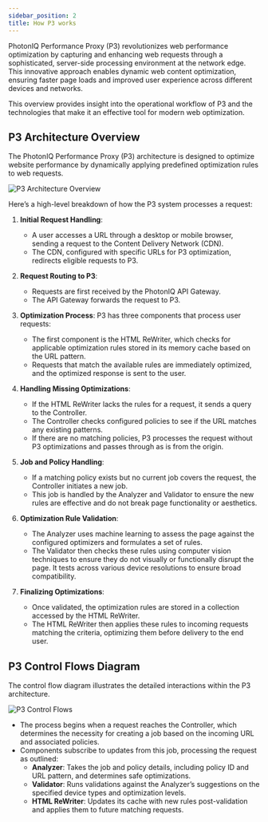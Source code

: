 ```yaml
---
sidebar_position: 2
title: How P3 works
---
```


PhotonIQ Performance Proxy (P3) revolutionizes web performance optimization by capturing and enhancing web requests through a sophisticated, server-side processing environment at the network edge. This innovative approach enables dynamic web content optimization, ensuring faster page loads and improved user experience across different devices and networks.

This overview provides insight into the operational workflow of P3 and the technologies that make it an effective tool for modern web optimization.

## P3 Architecture Overview

The PhotonIQ Performance Proxy (P3) architecture is designed to optimize website performance by dynamically applying predefined optimization rules to web requests.

![P3 Architecture Overview](/img/photoniq/p3/p3-architecture-overview.png)

Here’s a high-level breakdown of how the P3 system processes a request:

1. **Initial Request Handling**:
   - A user accesses a URL through a desktop or mobile browser, sending a request to the Content Delivery Network (CDN).
   - The CDN, configured with specific URLs for P3 optimization, redirects eligible requests to P3.

2. **Request Routing to P3**:
   - Requests are first received by the PhotonIQ API Gateway.
   - The API Gateway forwards the request to P3.

3. **Optimization Process**:
P3 has three components that process user requests:
   - The first component is the HTML ReWriter, which checks for applicable optimization rules stored in its memory cache based on the URL pattern.
   	- Requests that match the available rules are immediately optimized, and the optimized response is sent to the user.

4. **Handling Missing Optimizations**:
   - If the HTML ReWriter lacks the rules for a request, it sends a query to the Controller.
   	- The Controller checks configured policies to see if the URL matches any existing patterns.
   	- If there are no matching policies, P3 processes the request without P3 optimizations and passes through as is from the origin.

5. **Job and Policy Handling**:
   - If a matching policy exists but no current job covers the request, the Controller initiates a new job.
   - This job is handled by the Analyzer and Validator to ensure the new rules are effective and do not break page functionality or aesthetics.

6. **Optimization Rule Validation**:
   - The Analyzer uses machine learning to assess the page against the configured optimizers and formulates a set of rules.
   - The Validator then checks these rules using computer vision techniques to ensure they do not visually or functionally disrupt the page. It tests across various device resolutions to ensure broad compatibility.

7. **Finalizing Optimizations**:
   - Once validated, the optimization rules are stored in a collection accessed by the HTML ReWriter.
   - The HTML ReWriter then applies these rules to incoming requests matching the criteria, optimizing them before delivery to the end user.

## P3 Control Flows Diagram

The control flow diagram illustrates the detailed interactions within the P3 architecture.

![P3 Control Flows](/img/photoniq/p3/p3-control-flows.png)

- The process begins when a request reaches the Controller, which determines the necessity for creating a job based on the incoming URL and associated policies.
- Components subscribe to updates from this job, processing the request as outlined:
  - **Analyzer**: Takes the job and policy details, including policy ID and URL pattern, and determines safe optimizations.
  - **Validator**: Runs validations against the Analyzer’s suggestions on the specified device types and optimization levels.
  - **HTML ReWriter**: Updates its cache with new rules post-validation and applies them to future matching requests.
